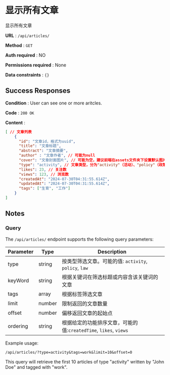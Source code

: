 # 显示所有文章

显示所有文章

**URL** : `/api/articles/`

**Method** : `GET`

**Auth required** : NO

**Permissions required** : None

**Data constraints** : `{}`

## Success Responses

**Condition** : User can see one or more aritcles.

**Code** : `200 OK`

**Content** : 

```json
[ // 文章列表
    {
      "id": "文章id，格式为uuid",
      "title": "文章标题",
      "abstract": "文章摘要",
      "author" : "文章作者", // 可能为null
      "cover": "文章封面图片", // 可能为空，建议前端在assets文件夹下设置默认图片应对null情况，图片格式
      "type": "activity", // 文章类型，分为"activity"（活动）、"policy"（政策）"law"（法律）
      "likes": 23, // 关注数
      "views": 123, // 浏览数
      "createdAt": "2024-07-30T04:31:55.614Z", 
      "updatedAt": "2024-07-30T04:31:55.614Z", 
      "tags": ["生育", "工作"]
    }
]
```

## Notes 
### Query

The `/api/articles/` endpoint supports the following query parameters:

| Parameter | Type   | Description                                      |
|-----------|--------|--------------------------------------------------|
| type      | string |按类型筛选文章。可能的值: `activity`, `policy`, `law` |
|keyWord     | string | 根据关键词在筛选标题或内容含该关键词的文章                   |
| tags      | array  | 根据标签筛选文章        |
| limit     | number | 限制返回的文章数量       |
| offset    | number | 偏移返回文章的起始点 |
|ordering   | string | 根据给定的功能排序文章，可能的值:`createdTime`, `likes`, `views`

Example usage:

```
/api/articles/?type=activity&tags=work&limit=10&offset=0
```

This query will retrieve the first 10 articles of type "activity" written by "John Doe" and tagged with "work".


